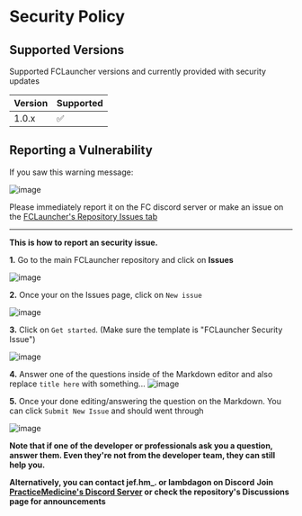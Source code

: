 # Security Policy

## Supported Versions

Supported FCLauncher versions and currently provided with security updates

| Version | Supported          |
| ------- | ------------------ |
| 1.0.x   | :white_check_mark: |


## Reporting a Vulnerability

If you saw this warning message:

![image](https://github.com/PracticeMedicine03/FCLauncher/assets/102203580/c32f4f86-eaa8-44fc-ab06-4c017bb43782)

Please immediately report it on the FC discord server or make an issue on the [FCLauncher's Repository Issues tab](https://github.com/PracticeMedicine03/FCLauncher/issues)

----

**This is how to report an security issue.**

**1.** Go to the main FCLauncher repository and click on **Issues**

![image](https://github.com/PracticeMedicine03/FCLauncher/assets/102203580/7c84edc9-256c-4af0-908f-a1f359505cc3)

**2.** Once your on the Issues page, click on `New issue`

![image](https://github.com/PracticeMedicine03/FCLauncher/assets/102203580/f9ac9b4b-e53f-4d03-a152-6956d222b8fc)

**3.** Click on `Get started`. (Make sure the template is "FCLauncher Security Issue")

![image](https://github.com/PracticeMedicine03/FCLauncher/assets/102203580/c8789508-4934-4494-87d6-0e6a32eb9ee9)

**4.** Answer one of the questions inside of the Markdown editor and also replace `title here` with something...
![image](https://github.com/PracticeMedicine03/FCLauncher/assets/102203580/978ab25c-bb84-44f2-9ab7-2c03164b8430)

**5.** Once your done editing/answering the question on the Markdown. You can click `Submit New Issue` and should went through

![image](https://github.com/PracticeMedicine03/FCLauncher/assets/102203580/d7a51162-6e04-43e3-8474-0e49aad1f684)

**Note that if one of the developer or professionals ask you a question, answer them. Even they're not from the developer team, they can still help you.**

**Alternatively, you can contact jef.hm_. or lambdagon on Discord**
**Join [PracticeMedicine's Discord Server](https://discord.ggWSyxgv7xf6) or check the repository's Discussions page for announcements**
